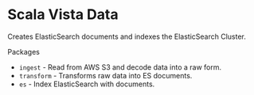 # Scala Vista Data

Creates ElasticSearch documents and indexes the ElasticSearch Cluster.

Packages
* `ingest` - Read from AWS S3 and decode data into a raw form.
* `transform` - Transforms raw data into ES documents.
* `es` - Index ElasticSearch with documents.



